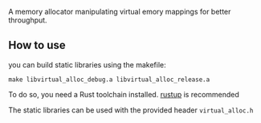A memory allocator manipulating virtual emory mappings for better throughput.

## How to use
you can build static libraries using the makefile:
```
make libvirtual_alloc_debug.a libvirtual_alloc_release.a
```
To do so, you need a Rust toolchain installed.
[rustup](https://rustup.rs/) is recommended 

The static libraries can be used with the provided header `virtual_alloc.h`